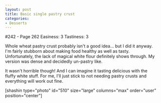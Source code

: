 ```yaml
---
layout: post
title: Basic single pastry crust
categories:
- Desserts
---
```


#242 - Page 262
Easiness: 3
Tastiness: 3

Whole wheat pastry crust probably isn't a good idea... but I did it anyway. I'm fairly stubborn about making food healthy as well as tasty. Unfortunately, the lack of magical white flour definitely shows through. My version was dense and decidedly un-pastry like.

It wasn't horrible though! And I can imagine it tasting delicious with the fluffy white stuff. For me, I'll just stick to not needing pastry crusts and everything will work out fine.

[shashin type="photo" id="510" size="large" columns="max" order="user" position="center"]
